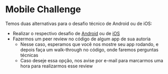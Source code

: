 # Mobile Challenge

Temos duas alternativas para o desafio técnico de Android ou de iOS:
* Realizar o respectivo desafio de [Android](android-challenge.md) ou de [iOS](ios-challenge.md)
* Fazermos um peer review no código de algum app de sua autoria
    * Nesse caso, esperamos que você nos mostre seu app rodando, e depois faça um walk-through no código, onde faremos perguntas técnicas
    * Caso deseje essa opção, nos avise por e-mail para marcarmos uma hora para realizarmos esse review
